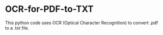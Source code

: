# OCR-for-PDF-to-TXT
This python code uses OCR (Optical Character Recognition) to convert .pdf to a .txt file.
